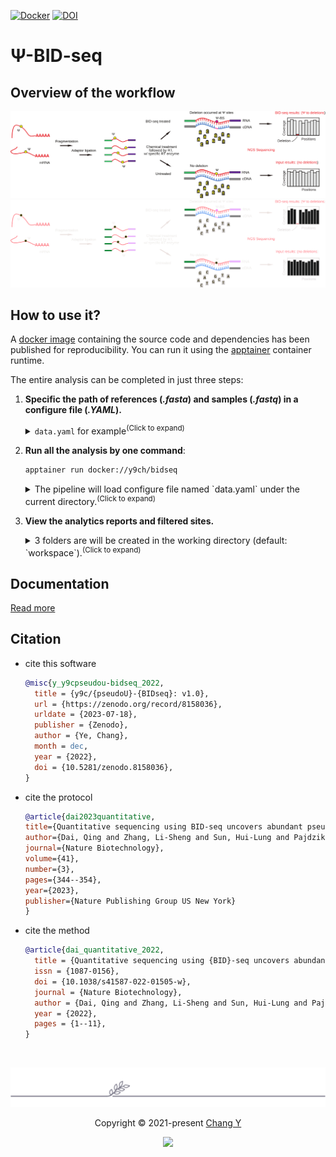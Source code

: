 [![Docker](https://img.shields.io/docker/pulls/y9ch/bidseq.svg)](https://hub.docker.com/r/y9ch/bidseq)
[![DOI](https://zenodo.org/badge/DOI/10.5281/zenodo.8158036.svg)](https://doi.org/10.5281/zenodo.8158036)

# &Psi;-BID-seq

## Overview of the workflow

<p align="center">
  <a href="https://y9c.github.io/pseudoU-BIDseq/Overall-Workflow#gh-light-mode-only">
    <img src="./docs/scheme.svg" />
  </a>
  <a href="https://y9c.github.io/pseudoU-BIDseq/Overall-Workflow#gh-dark-mode-only">
    <img src="./docs/scheme_dark.svg" />
  </a>
</p>

## How to use it?

A [docker image](https://hub.docker.com/r/y9ch/bidseq) containing the source code and dependencies has been published for reproducibility. You can run it using the [apptainer](https://apptainer.org/help) container runtime.

The entire analysis can be completed in just three steps:

1. **Specific the path of references (_.fasta_) and samples (_.fastq_) in a configure file (_.YAML_).**

   <details>
     <summary><code>data.yaml</code> for example<sup>(Click to expand)</sup></summary>

   ```yaml
   reference:
     contamination:
       fa: ./ref/contamination.fa
     genes:
       fa: ./ref/genes.fa
     genome:
       fa: /data/reference/genome/Mus_musculus/GRCm39.fa
       star: /data/reference/genome/Mus_musculus/star/GRCm39.release108

   samples:
     mESCWT-rep1-input:
       data:
         - R1: ./test/IP16.fastq.gz
       group: mESCWT
       treated: false
     mESCWT-rep1-treated:
       data:
         - R1: ./test/IP4.fastq.gz
       group: mESCWT
       treated: true
     mESCWT-rep2-treated:
       data:
         - R1: ./test/IP5.fastq.gz
       group: mESCWT
       treated: true
   ```

   You can copy and edit from this [template](test/data.yaml).

   _Read the [documentation](https://y9c.github.io/pseudoU-BIDseq/Step-by-step-instruction.html#define-settings-in-the-configure-file) on how to customize._

   </details>

2. **Run all the analysis by one command**:

   ```bash
   apptainer run docker://y9ch/bidseq
   ```

   <details>
       <summary>The pipeline will load configure file named `data.yaml` under the current directory.<sup>(Click to expand)</sup></summary>

   - Customized configure file with `-c` argument. (default: `data.yaml`)
   - Customized number of jobs/cores in parallel `-j` argument. (default: `48`)

   </details>

3. **View the analytics reports and filtered sites.**

   <details>
      <summary>3 folders are will be created in the working directory (default: `workspace`).<sup>(Click to expand)</sup></summary>

   <code>
   ├── align_bam
   ├── <b>report_reads</b>
   └── <b>filter_sites</b>
   </code>

   - trimming, mapping, and deduping reports are in `report_reads` folder, with key numbers in all the steps reported in one webpage<sup>([example](https://y9c.github.io/pseudoU-BIDseq/readsStats))</sup>.
   - filtered sites for &Psi; detection are in the `filter_sites` folder. These sites are only passed the _simplest filtering_, you can apply customized thresholds to them based on your data type and quality.
   - processed mapping results (_.bam_) are in `align_bam` folder. You can zoom into a location that you are interested in IGV.

   </details>

## Documentation

[Read more](https://y9c.github.io/pseudoU-BIDseq)

## Citation

- cite this software

  ```BibTex
  @misc{y_y9cpseudou-bidseq_2022,
    title = {y9c/{pseudoU}-{BIDseq}: v1.0},
    url = {https://zenodo.org/record/8158036},
    urldate = {2023-07-18},
    publisher = {Zenodo},
    author = {Ye, Chang},
    month = dec,
    year = {2022},
    doi = {10.5281/zenodo.8158036},
  }
  ```

- cite the protocol

  ```BibTex
  @article{dai2023quantitative,
  title={Quantitative sequencing using BID-seq uncovers abundant pseudouridines in mammalian mRNA at base resolution},
  author={Dai, Qing and Zhang, Li-Sheng and Sun, Hui-Lung and Pajdzik, Kinga and Yang, Lei and Ye, Chang and Ju, Cheng-Wei and Liu, Shun and Wang, Yuru and Zheng, Zhong and others},
  journal={Nature Biotechnology},
  volume={41},
  number={3},
  pages={344--354},
  year={2023},
  publisher={Nature Publishing Group US New York}
  }
  ```

- cite the method

  ```BibTex
  @article{dai_quantitative_2022,
    title = {Quantitative sequencing using {BID}-seq uncovers abundant pseudouridines in mammalian {mRNA} at base resolution},
    issn = {1087-0156},
    doi = {10.1038/s41587-022-01505-w},
    journal = {Nature Biotechnology},
    author = {Dai, Qing and Zhang, Li-Sheng and Sun, Hui-Lung and Pajdzik, Kinga and Yang, Lei and Ye, Chang and Ju, Cheng-Wei and Liu, Shun and Wang, Yuru and Zheng, Zhong and Zhang, Linda and Harada, Bryan T. and Dou, Xiaoyang and Irkliyenko, Iryna and Feng, Xinran and Zhang, Wen and Pan, Tao and He, Chuan},
    year = {2022},
    pages = {1--11},
  }
  ```

&nbsp;

<p align="center">
  <img
    src="https://raw.githubusercontent.com/y9c/y9c/master/resource/footer_line.svg?sanitize=true"
  />
</p>
<p align="center">
  Copyright &copy; 2021-present
  <a href="https://github.com/y9c" target="_blank">Chang Y</a>
</p>
<p align="center">
  <a href="https://github.com/y9c/pseudoU-BIDseq/blob/master/LICENSE">
  <img src="https://img.shields.io/static/v1.svg?style=for-the-badge&label=License&message=GPLv3&logoColor=d9e0ee&colorA=282a36&colorB=c678dd" />
  </a>
</p>
